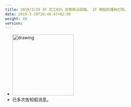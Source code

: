 ```yaml
---
title: 2019/3/28 3F 完工85% 尚無衛浴設備。 2F 開始防護與打除。
date: 2019-3-28T20:46:47+02:00
weight: 49
version: 
---
```


- <img src="experimental/image/3-28.jpg" alt="drawing" width="200"/> 
- 已多次告知假消息。